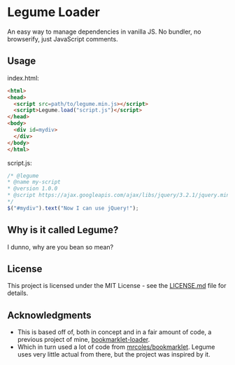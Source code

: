 # Legume Loader
An easy way to manage dependencies in vanilla JS. No bundler, no browserify, just JavaScript comments.
## Usage
index.html:
```html
<html>
<head>
  <script src=path/to/legume.min.js></script>
  <script>Legume.load("script.js")</script>
</head>
<body>
  <div id=mydiv>
  </div>
</body>
</html>
```

script.js:
```javascript
/* @legume
* @name my-script
* @version 1.0.0
* @script https://ajax.googleapis.com/ajax/libs/jquery/3.2.1/jquery.min.js
*/
$("#mydiv").text("Now I can use jQuery!");
```

## Why is it called Legume?
I dunno, why are you bean so mean?

## License
This project is licensed under the MIT License - see the [LICENSE.md](LICENSE.md) file for details.

## Acknowledgments
* This is based off of, both in concept and in a fair amount of code, a previous project of mine, [bookmarklet-loader](https://github.com/coolreader18/bookmarklet-loader).
* Which in turn used a lot of code from [mrcoles/bookmarklet](https://github.com/mrcoles/bookmarklet). Legume uses very little actual from there, but the project was inspired by it.
